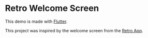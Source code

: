 # Retro Welcome Screen

This demo is made with [Flutter](https://flutter.dev/).

This project was inspired by the welcome screen from the [Retro App](https://retro.app).